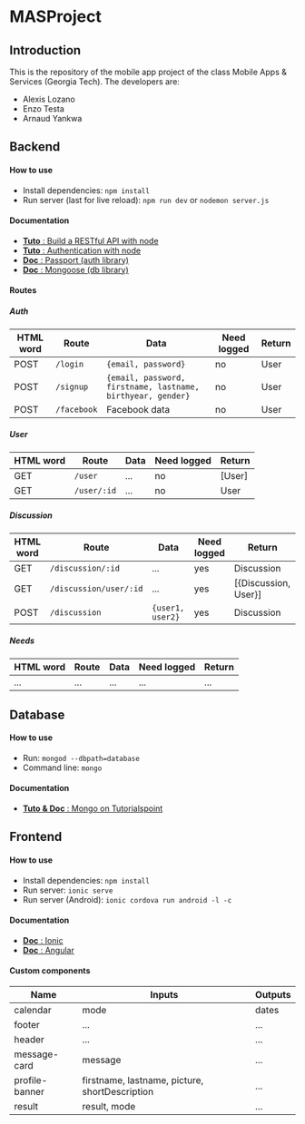 # MASProject

## Introduction

This is the repository of the mobile app project of the class Mobile Apps & Services (Georgia Tech). The developers are:
* Alexis Lozano
* Enzo Testa
* Arnaud Yankwa

## Backend

#### How to use

* Install dependencies: `npm install`
* Run server (last for live reload): `npm run dev` or `nodemon server.js`

#### Documentation

* [**Tuto** : Build a RESTful API with node](https://www.codementor.io/olatundegaruba/nodejs-restful-apis-in-10-minutes-q0sgsfhbd)
* [**Tuto** : Authentication with node](https://scotch.io/tutorials/easy-node-authentication-setup-and-local)
* [**Doc** : Passport (auth library)](http://passportjs.org/docs)
* [**Doc** : Mongoose (db library)](http://mongoosejs.com/docs/guide.html)

#### Routes

##### Auth

| HTML word | Route | Data | Need logged | Return |
| --- | --- | --- | --- | --- |
| POST | `/login` | `{email, password}` | no | User |
| POST | `/signup` | `{email, password, firstname, lastname, birthyear, gender}` | no | User |
| POST | `/facebook` | Facebook data | no | User |

##### User

| HTML word | Route | Data | Need logged | Return |
| --- | --- | --- | --- | --- |
| GET | `/user` | ... | no | [User] |
| GET | `/user/:id` | ... | no | User |

##### Discussion

| HTML word | Route | Data | Need logged | Return |
| --- | --- | --- | --- | --- |
| GET | `/discussion/:id` | ... | yes | Discussion |
| GET | `/discussion/user/:id` | ... | yes | [{Discussion, User}] |
| POST | `/discussion` | `{user1, user2}` | yes | Discussion |

##### Needs

| HTML word | Route | Data | Need logged | Return |
| --- | --- | --- | --- | --- |
| ... | ... | ... | ... | ... |

## Database

#### How to use

* Run: `mongod --dbpath=database`
* Command line: `mongo`

#### Documentation

* [**Tuto & Doc** : Mongo on Tutorialspoint](https://www.tutorialspoint.com/mongodb/)

## Frontend

#### How to use

* Install dependencies: `npm install`
* Run server: `ionic serve`
* Run server (Android): `ionic cordova run android -l -c`

#### Documentation

* [**Doc** : Ionic](http://ionicframework.com/docs/)
* [**Doc** : Angular](https://angular.io/docs)

#### Custom components

| Name | Inputs | Outputs |
| --- | --- | --- |
| calendar | mode | dates |
| footer | ... | ... |
| header | ... | ... |
| message-card | message | ... |
| profile-banner | firstname, lastname, picture, shortDescription | ... |
| result | result, mode | ... |
